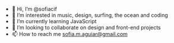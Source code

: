 - 👋 Hi, I’m @sofiacif
- 🌊 I’m interested in music, design, surfing, the ocean and coding
- 🌱 I’m currently learning JavaScript
- 💞️ I’m looking to collaborate on design and front-end projects
- 📫 How to reach me sofia.m.aguiar@gmail.com

<!---
sofiacif/sofiacif is a ✨ special ✨ repository because its `README.md` (this file) appears on your GitHub profile.
You can click the Preview link to take a look at your changes.
--->
